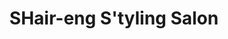 ---
title: "SHair-eng S'tyling Salon"
url: /state-college/shair-eng-styling-salon/
shop: hairdresser
---